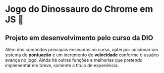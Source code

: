 # Jogo do Dinossauro do Chrome em JS :cactus:
## Projeto em desenvolvimento pelo curso da DIO

Além dos comandos principais ensinados no curso, optei por adicionar um sistema de **pontuação** e um incremento de **velocidade** conforme o usuário avança no jogo. Ainda há outras funções e melhorias que pretendo implementar em breve, somente a título de experiência. 